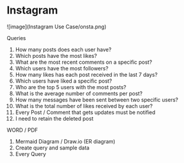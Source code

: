 # Instagram

![image](Instagram Use Case/onsta.png)

Queries
1. How many posts does each user have?
2. Which posts have the most likes?
3. What are the most recent comments on a specific post?
4. Which users have the most followers?
5. How many likes has each post received in the last 7 days?
6. Which users have liked a specific post?
7. Who are the top 5 users with the most posts?
8. What is the average number of comments per post?
9. How many messages have been sent between two specific users?
10. What is the total number of likes received by each user?
11. Every Post / Comment that gets updates must be notified
12. I need to retain the deleted post



WORD / PDF 
1. Mermaid Diagram / Draw.io (ER diagram)
2. Create query and sample data
3. Every Query